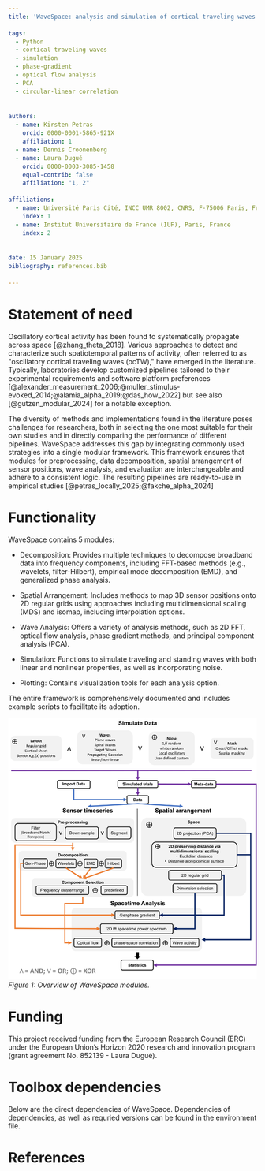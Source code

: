 ```yaml
---
title: 'WaveSpace: analysis and simulation of cortical traveling waves'

tags:
  - Python
  - cortical traveling waves
  - simulation
  - phase-gradient
  - optical flow analysis
  - PCA 
  - circular-linear correlation
  
  
authors:
  - name: Kirsten Petras
    orcid: 0000-0001-5865-921X
    affiliation: 1
  - name: Dennis Croonenberg
  - name: Laura Dugué
    orcid: 0000-0003-3085-1458
    equal-contrib: false
    affiliation: "1, 2"

affiliations:
  - name: Université Paris Cité, INCC UMR 8002, CNRS, F-75006 Paris, France
    index: 1
  - name: Institut Universitaire de France (IUF), Paris, France
    index: 2


date: 15 January 2025
bibliography: references.bib

---
```



# Statement of need

Oscillatory cortical activity has been found to systematically propagate across space [@zhang_theta_2018]. Various approaches to detect and characterize such spatiotemporal patterns of activity, often referred to as "oscillatory cortical traveling waves (ocTW)," have emerged in the literature. Typically, laboratories develop customized pipelines tailored to their experimental requirements and software platform preferences [@alexander_measurement_2006;@muller_stimulus-evoked_2014;@alamia_alpha_2019;@das_how_2022] but see also [@gutzen_modular_2024] for a notable exception.

The diversity of methods and implementations found in the literature poses challenges for researchers, both in selecting the one most suitable for their own studies and in directly comparing the performance of different pipelines. WaveSpace addresses this gap by integrating commonly used strategies into a single modular framework. This framework ensures that modules for preprocessing, data decomposition, spatial arrangement of sensor positions, wave analysis, and evaluation are interchangeable and adhere to a consistent logic. The resulting pipelines are ready-to-use in empirical studies [@petras_locally_2025;@fakche_alpha_2024]   

# Functionality
WaveSpace contains 5 modules:

- Decomposition: Provides multiple techniques to decompose broadband data into frequency components, including FFT-based methods (e.g., wavelets, filter-Hilbert), empirical mode decomposition (EMD), and generalized phase analysis.

- Spatial Arrangement: Includes methods to map 3D sensor positions onto 2D regular grids using approaches including multidimensional scaling (MDS) and isomap, including interpolation options.

- Wave Analysis: Offers a variety of analysis methods, such as 2D FFT, optical flow analysis, phase gradient methods, and principal component analysis (PCA).

- Simulation: Functions to simulate traveling and standing waves with both linear and nonlinear properties, as well as incorporating noise.

- Plotting: Contains visualization tools for each analysis option.

The entire framework is comprehensively documented and includes example scripts to facilitate its adoption.

![WaveSpace Module Overview](WaveSpace_overview.png)
*Figure 1: Overview of WaveSpace modules.*

# Funding

This project received funding from the European Research Council (ERC) under the European Union’s Horizon 2020 research and innovation program (grant agreement No. 852139 - Laura Dugué).

# Toolbox dependencies

Below are the direct dependencies of WaveSpace. Dependencies of dependencies, as well as requried versions can be found in the environment file.


# References
